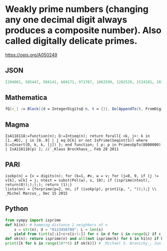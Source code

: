 # Weakly prime numbers \(changing any one decimal digit always produces a composite number\)\. Also called digitally delicate primes\.
https://oeis.org/A050249
## JSON
```JSON
[294001, 505447, 584141, 604171, 971767, 1062599, 1282529, 1524181, 2017963, 2474431, 2690201, 3085553, 3326489, 4393139, 5152507, 5564453, 5575259, 6173731, 6191371, 6236179, 6463267, 6712591, 7204777, 7469789, 7469797]
```
## Mathematica
```Mathematica
fQ[n_] := Block[{d = IntegerDigits@ n, t = {}}, Do[AppendTo[t, FromDigits@ ReplacePart[d, i -> #] & /@ DeleteCases[Range[0, 9], x_ /; x == d[[i]]]], {i, Length@ d}]; ! AnyTrue[Flatten@ t, PrimeQ]] ; Select[Prime@ Range[10^5], fQ] (* _Michael De Vlieger_, Nov 10 2015, Version 10 *)
```
## Magma
```Magma
IsA118118:=function(n); D:=Intseq(n); return forall{ <k, j>: k in [1..#D], j in [0..9] | j eq D[k] or not IsPrime(Seqint(S)) where S:=Insert(D, k, k, [j]) }; end function; [ p: p in PrimesUpTo(8000000) | IsA118118(p) ]; // _Klaus Brockhaus_, Feb 28 2011
```
## PARI
```PARI
isokp(n) = {v = digits(n); for (k=1, #v, w = v; for (j=0, 9, if (j != v[k], w[k] = j; ntest = subst(Pol(w), x, 10); if (isprime(ntest), return(0));););); return (1);}
lista(nn) = {forprime(p=2, nn, if (isokp(p), print1(p, ", ")););} \\ _Michel Marcus_, Dec 15 2015
```
## Python
```Python
from sympy import isprime
def h1(n): # hamming distance 1 neighbors of n
    s = str(n); d = "0123456789"; L = len(s)
    yield from (int(s[:i]+c+s[i+1:]) for c in d for i in range(L) if c!=s[i])
def ok(n): return isprime(n) and all(not isprime(k) for k in h1(n) if k!=n)
print([k for k in range(10**6) if ok(k)]) # _Michael S. Branicky_, Jun 19 2022
```
